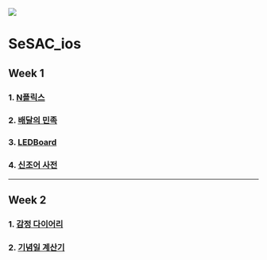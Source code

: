 ![](http://ecomedia.co.kr/news/data/20201005/p1065593798716461_295_thum.png)

# SeSAC_ios

## Week 1

### 1. [N플릭스](https://github.com/ryu-yeon/SeSAC_ios/tree/main/Movie)
### 2. [배달의 민족](https://github.com/ryu-yeon/SeSAC_ios/tree/main/Food)
### 3. [LEDBoard](https://github.com/ryu-yeon/SeSAC_ios/tree/main/LEDBoard)
### 4. [신조어 사전](https://github.com/ryu-yeon/SeSAC_ios/tree/main/NewlyCoinedWord)
---
## Week 2

### 1. [감정 다이어리](https://github.com/ryu-yeon/SeSAC_ios/tree/main/EmotionDiary)
### 2. [기념일 계산기](https://github.com/ryu-yeon/SeSAC_ios/tree/main/DayCalculator)

